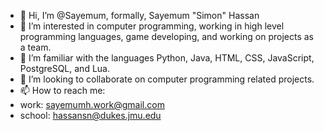 - 👋 Hi, I’m @Sayemum, formally, Sayemum "Simon" Hassan
- 👀 I’m interested in computer programming, working in high level programming languages, game developing, and working on projects as a team.
- 🌱 I’m familiar with the languages Python, Java, HTML, CSS, JavaScript, PostgreSQL, and Lua.
- 💞️ I’m looking to collaborate on computer programming related projects.
- 📫 How to reach me:
-  work: sayemumh.work@gmail.com
-  school: hassansn@dukes.jmu.edu

<!---
Sayemum/Sayemum is a ✨ special ✨ repository because its `README.md` (this file) appears on your GitHub profile.
You can click the Preview link to take a look at your changes.
--->
